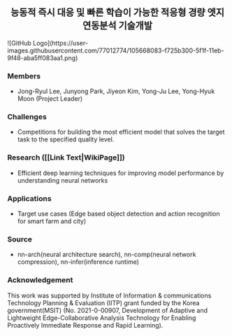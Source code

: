 <center>
<h2> 능동적 즉시 대응 및 빠른 학습이 가능한 적응형 경량 엣지 연동분석 기술개발 </h2>
</center>
![GitHub Logo](https://user-images.githubusercontent.com/77012774/105668083-f725b300-5f1f-11eb-9f48-aba5ff083aa1.png)

### Members
* Jong-Ryul Lee, Junyong Park, Jiyeon Kim, Yong-Ju Lee, Yong-Hyuk Moon (Project Leader)

### Challenges
- Competitions for building the most efficient model that solves the target task to the specified quality level. 

### Research ([[Link Text|WikiPage]])
- Efficient deep learning techniques for improving model performance by understanding  neural networks

### Applications
- Target use cases (Edge based object detection and action recognition for smart farm and city)

### Source
- nn-arch(neural architecture search), nn-comp(neural network compression), nn-infer(inference runtime)

### Acknowledgement
This work was supported by Institute of Information & communications Technology Planning & Evaluation (IITP) grant funded by the Korea government(MSIT) (No. 2021-0-00907, Development of Adaptive and Lightweight Edge-Collaborative Analysis Technology for Enabling Proactively Immediate Response and Rapid Learning).
